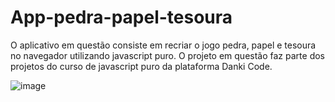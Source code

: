 # App-pedra-papel-tesoura

O aplicativo em questão consiste em recriar o jogo pedra, papel e tesoura no navegador utilizando javascript puro.
O projeto em questão faz parte dos projetos do curso de javascript puro da plataforma Danki Code.

![image](https://user-images.githubusercontent.com/77027551/215544995-e2b78438-a315-4d1e-95f7-a7a80c4ca205.png)
